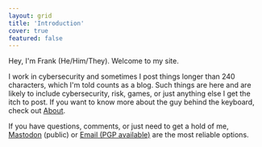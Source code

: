 ```yaml
---
layout: grid
title: 'Introduction'
cover: true
featured: false
---
```


Hey, I'm Frank (He/Him/They). Welcome to my site. 

I work in cybersecurity and sometimes I post things longer than 240 characters, which I'm told counts as a blog. 
 Such things are here and are likely to include cybersecurity, risk, games, or just anything else I get the itch to post. 
 If you want to know more about the guy behind the keyboard, check out [About](/about/).  

If you have questions, comments, or just need to get a hold of me, [Mastodon](https://infosec.exchange/@BeerMetalPC) (public) or [Email (PGP available)](mailto:email@BeerMetalPC.com) are the most reliable options. 
